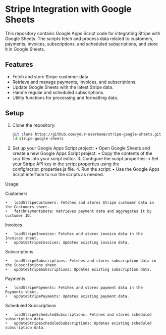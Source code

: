 # Stripe Integration with Google Sheets

This repository contains Google Apps Script code for integrating Stripe with Google Sheets. The scripts fetch and process data related to customers, payments, invoices, subscriptions, and scheduled subscriptions, and store it in Google Sheets.

## Features
- Fetch and store Stripe customer data.
- Retrieve and manage payments, invoices, and subscriptions.
- Update Google Sheets with the latest Stripe data.
- Handle regular and scheduled subscriptions.
- Utility functions for processing and formatting data.

## Setup

1. Clone the repository:
   ```sh
   git clone https://github.com/your-username/stripe-google-sheets.git
   cd stripe-google-sheets
2.	Set up your Google Apps Script project:
	•	Open Google Sheets and create a new Google Apps Script project.
	•	Copy the contents of the src/ files into your script editor.
	3.	Configure the script properties:
	•	Set your Stripe API key in the script properties using the config/script_properties.js file.
	4.	Run the script:
	•	Use the Google Apps Script interface to run the scripts as needed.

Usage

Customers

	•	loadStripeCustomers: Fetches and stores Stripe customer data in the Customers sheet.
	•	fetchPaymentsData: Retrieves payment data and aggregates it by customer ID.

Invoices

	•	loadStripeInvoices: Fetches and stores invoice data in the Invoices sheet.
	•	updateStripeInvoices: Updates existing invoice data.

Subscriptions

	•	loadStripeSubscriptions: Fetches and stores subscription data in the Subscriptions sheet.
	•	updateStripeSubscriptions: Updates existing subscription data.

Payments

	•	loadStripePayments: Fetches and stores payment data in the Payments sheet.
	•	updateStripePayments: Updates existing payment data.

Scheduled Subscriptions

	•	loadStripeScheduledSubscriptions: Fetches and stores scheduled subscription data.
	•	updateStripeScheduledSubscriptions: Updates existing scheduled subscription data.
